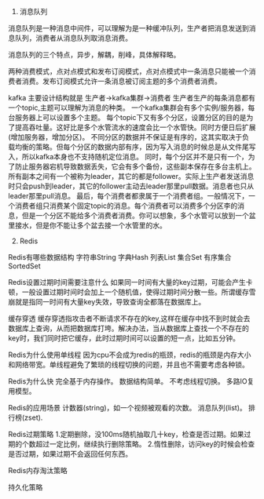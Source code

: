 1. 消息队列

消息队列是一种消息中间件，可以理解为是一种缓冲队列，生产者把消息发送到消息队列，消费者从消息队列取消息消费。

消息队列的三个特点，异步，解耦，削峰，具体解释略。

两种消费模式，点对点模式和发布订阅模式，点对点模式中一条消息只能被一个消费者消费。发布订阅模式允许一条消息被订阅主题的多个消费者消费。

kafka
主要设计结构就是 生产者->kafka集群->消费者
生产者生产的每条消息都有一个topic,主题可以理解为消息的种类。
一个kafka集群会有多个实例/服务器，每台服务器上可以设置多个主题。
每个topic下又有多个分区，设置分区的目的是为了提高吞吐量。这好比是多个水管流水的速度会比一个水管快。同时方便日后扩展(增加服务器，增加分区)。 
不同分区的数据并不保证是有序的，这其实取决于负载均衡的策略。但每个分区的数据内部有序，因为写入消息的时候总是从文件尾写入，所以kafka本身也不支持随机定位消息。 
同时，每个分区并不是只有一个，为了防止服务器宕机导致数据丢失，它会有多个备份，这些副本保存在多台主机上。所有副本之间有一个被称为leader，其它的都是follower。实际上生产者发送消息时只会push到leader，其它的follower主动去leader那里pull数据。消息者也只从leader那里pull消息。
最后，每个消费者都隶属于一个消费者组。一般情况下，一个消费者组只消费某个固定topic的消息。每个消费者可以消费多个分区李的消息，但是一个分区不能给多个消费者消费。你可以想象，多个水管可以放到一个盆里接水，但是你不能让多个盆去接一个水管里的水。



2. Redis

Redis有哪些数据结构
字符串String 字典Hash 列表List 集合Set 有序集合SortedSet

Redis设置过期时间需要注意什么
如果同一时间有大量的key过期，可能会产生卡顿，一般设置过期时间时会加上一个随机值，使得过期时间分散一些。所谓缓存雪崩就是指同一时间有大量key失效，导致查询全都落在数据库上。

缓存穿透
缓存穿透指攻击者不断请求不存在的key,这样在缓存中找不到时就会去数据库上查询，从而把数据库打垮。解决办法，当从数据库上查找一个不存在的key时，我们同时把它缓存，此时过期时间可以设置的短一点，比如五分钟。

Redis为什么使用单线程
因为cpu不会成为redis的瓶颈，redis的瓶颈是内存大小和网络带宽。单线程避免了繁琐的线程切换的问题，并且也不需要考虑各种锁。

Redis为什么快
完全基于内存操作。 数据结构简单。 不考虑线程切换。 多路IO复用模型。

Redis的应用场景
计数器(string)，如一个视频被观看的次数。
消息队列(list)。
排行榜(zset).

Redis过期策略
1.定期删除，没100ms随机抽取几十key，检查是否过期。如果过期的个数超过一定比例，继续执行删除策略。
2.惰性删除，访问key的时候会检查是否过期，如果过期不会返回任何东西。

Redis内存淘汰策略

持久化策略

